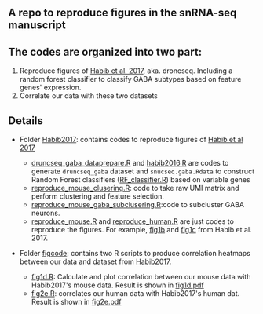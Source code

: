 A repo to reproduce figures in  the snRNA-seq manuscript
-----------------------
## The codes are organized into two part:

 1. Reproduce figures of [Habib et
    al. 2017](https://www.ncbi.nlm.nih.gov/pubmed/28846088),
    aka. droncseq. Including a random forest classifier to classify GABA
    subtypes based on feature genes' expression. 
 2. Correlate our data with these two datasets


## Details 

* Folder [Habib2017](./Habib2017): contains codes to reproduce figures
  of [Habib et al 2017](https://www.ncbi.nlm.nih.gov/pubmed/28846088)
  *  [druncseq_gaba_dataprepare.R](./Habib2017/druncseq_gaba_dataprepare.R)
  and [habib2016.R](./Habib2017/habib2016.R) are codes to generate
  `druncseq_gaba` dataset and `snucseq.gaba.Rdata` to construct Random
  Forest classifiers ([RF_classifier.R](./Habib2017/RF_classifier.R)) based on variable genes 
  * [reproduce_mouse_clusering.R](./Habib2017/reproduce_mouse_clusering.R):
  code to take raw UMI matrix and perform clustering and feature
  selection. 
  * [reproduce_mouse_gaba_subclusering.R](./Habib2017/reproduce_mouse_gaba.R):code
  to subcluster GABA neurons. 
  * [reproduce_mouse.R](./Habib2017/reproduce_mouse.R) and
    [reproduce_human.R](./Habib2017/reproduce_human.R) are just codes to
    reproduce the figures. For example, [fig1b](./Habib2017/fig1b.png) and
    [fig1c](./Habib2017/fig1c.png) from Habib et al. 2017.


* Folder [figcode](./figcodes): contains two R scripts to produce correlation
  heatmaps between our data and dataset from
  [Habib2017](https://www.ncbi.nlm.nih.gov/pubmed/28846088). 
  * [fig1d.R](./figcodes/fig1d.R): Calculate and plot correlation between our mouse data with
      Habib2017's mouse data. Result is shown in [fig1d.pdf](./figs/fig1d.pdf)
  * [fig2e.R](./figcodes/fig2e.R): correlates our human data with
    Habib2017's human dat. Result is shown in [fig2e.pdf](./figs/fig2e.pdf)
	
  
